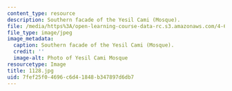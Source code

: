 ```yaml
---
content_type: resource
description: Southern facade of the Yesil Cami (Mosque).
file: /media/https%3A/open-learning-course-data-rc.s3.amazonaws.com/4-614-religious-architecture-and-islamic-cultures-fall-2002/7fef25f04696c6d41848b347897d6db7_1128.jpg
file_type: image/jpeg
image_metadata:
  caption: Southern facade of the Yesil Cami (Mosque).
  credit: ''
  image-alt: Photo of Yesil Cami Mosque
resourcetype: Image
title: 1128.jpg
uid: 7fef25f0-4696-c6d4-1848-b347897d6db7
---
```

